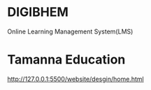 # DIGIBHEM
Online Learning Management System(LMS)
# Tamanna Education
http://127.0.0.1:5500/website/desgin/home.html
